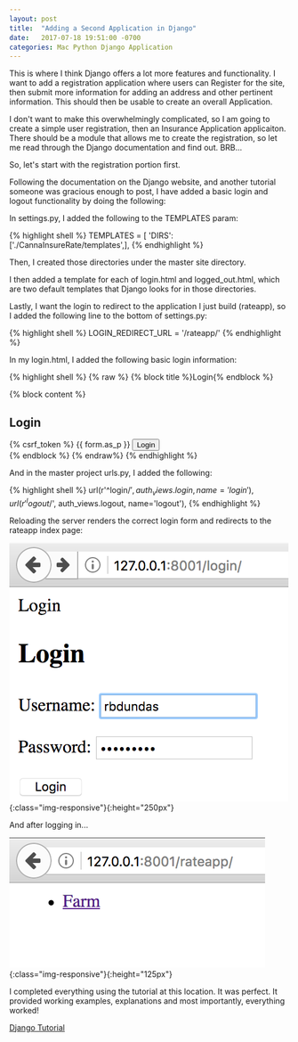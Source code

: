 ```yaml
---
layout: post
title:  "Adding a Second Application in Django"
date:   2017-07-18 19:51:00 -0700
categories: Mac Python Django Application
---
```

This is where I think Django offers a lot more features and functionality. I want to add a registration application where users can Register for the site, then submit more information for adding an address and other pertinent information. This should then be usable to create an overall Application. 

I don't want to make this overwhelmingly complicated, so I am going to create a simple user registration, then an Insurance Application applicaiton. There should be a module that allows me to create the registration, so let me read through the Django documentation and find out. BRB...

So, let's start with the registration portion first. 

Following the documentation on the Django website, and another tutorial someone was gracious enough to post, I have added a basic login and logout functionality by doing the following:

In settings.py, I added the following to the TEMPLATES param:

{% highlight shell %}
TEMPLATES = [
    'DIRS': ['./CannaInsureRate/templates',],
{% endhighlight %}

Then, I created those directories under the master site directory. 

I then added a template for each of login.html and logged_out.html, which are two default templates that Django looks for in those directories.

Lastly, I want the login to redirect to the application I just build (rateapp), so I added the following line to the bottom of settings.py:


{% highlight shell %}
LOGIN_REDIRECT_URL = '/rateapp/'
{% endhighlight %}

In my login.html, I added the following basic login information:

{% highlight shell %}
{% raw %}
{% block title %}Login{% endblock %}

{% block content %}
  <h2>Login</h2>
  <form method="post">
    {% csrf_token %}
    {{ form.as_p }}
    <button type="submit">Login</button>
  </form>
{% endblock %}
{% endraw%}
{% endhighlight %}

And in the master project urls.py, I added the following:

{% highlight shell %}
    url(r'^login/$', auth_views.login, name='login'),
    url(r'^logout/$', auth_views.logout, name='logout'),
{% endhighlight %}

Reloading the server renders the correct login form and redirects to the rateapp index page:

![Login Page](/assets/login_page.png){:class="img-responsive"}{:height="250px"}

And after logging in...

![Login Page](/assets/after_login.png){:class="img-responsive"}{:height="125px"}

I completed everything using the tutorial at this location. It was perfect. It provided working examples, explanations and most importantly, everything worked!

[Django Tutorial][django tutorial]

[django tutorial]: https://developer.mozilla.org/en-US/docs/Learn/Server-side/Django/Authentication

